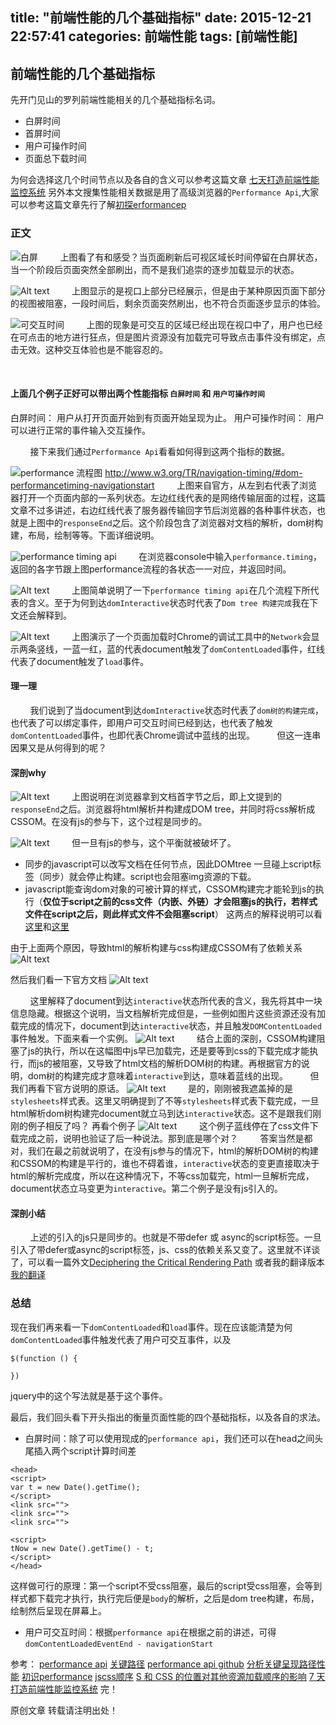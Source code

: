 title: "前端性能的几个基础指标"
date: 2015-12-21 22:57:41
categories: 前端性能
tags: [前端性能]
---

## 前端性能的几个基础指标
先开门见山的罗列前端性能相关的几个基础指标名词。
- 白屏时间
- 首屏时间
- 用户可操作时间
- 页面总下载时间

为何会选择这几个时间节点以及各自的含义可以参考这篇文章 [七天打造前端性能监控系统](http://fex.baidu.com/blog/2014/05/build-performance-monitor-in-7-days/)
另外本文搜集性能相关数据是用了高级浏览器的`Performance Api`,大家可以参考这篇文章先行了解[初探erformancep](http://www.alloyteam.com/2015/09/explore-performance/)

### 正文
![白屏](http://7xpcne.com1.z0.glb.clouddn.com/perf1.gif)
&nbsp;&nbsp;&nbsp;&nbsp;&nbsp;&nbsp;&nbsp;&nbsp;上图看了有和感受？当页面刷新后可视区域长时间停留在白屏状态，当一个阶段后页面突然全部刷出，而不是我们追崇的逐步加载显示的状态。

![Alt text](http://7xpcne.com1.z0.glb.clouddn.com/perf2.gif)
&nbsp;&nbsp;&nbsp;&nbsp;&nbsp;&nbsp;&nbsp;&nbsp;上图显示的是视口上部分已经展示，但是由于某种原因页面下部分的视图被阻塞，一段时间后，剩余页面突然刷出，也不符合页面逐步显示的体验。

![可交互时间](http://7xpcne.com1.z0.glb.clouddn.com/perf3.gif)
&nbsp;&nbsp;&nbsp;&nbsp;&nbsp;&nbsp;&nbsp;&nbsp;上图的现象是可交互的区域已经出现在视口中了，用户也已经在可点击的地方进行狂点，但是图片资源没有加载完可导致点击事件没有绑定，点击无效。这种交互体验也是不能容忍的。

&nbsp;&nbsp;&nbsp;&nbsp;&nbsp;&nbsp;&nbsp;&nbsp;


#### 上面几个例子正好可以带出两个性能指标 `白屏时间` 和 `用户可操作时间`

白屏时间：	 用户从打开页面开始到有页面开始呈现为止。
用户可操作时间：	用户可以进行正常的事件输入交互操作。

&nbsp;&nbsp;&nbsp;&nbsp;&nbsp;&nbsp;&nbsp;&nbsp;接下来我们通过`Performance Api`看看如何得到这两个指标的数据。

![performance 流程图](http://7xpcne.com1.z0.glb.clouddn.com/perf4.png)
http://www.w3.org/TR/navigation-timing/#dom-performancetiming-navigationstart
&nbsp;&nbsp;&nbsp;&nbsp;&nbsp;&nbsp;&nbsp;&nbsp;上图来自官方，从左到右代表了浏览器打开一个页面内部的一系列状态。左边红线代表的是网络传输层面的过程，这篇文章不过多讲述，右边红线代表了服务器传输回字节后浏览器的各种事件状态，也就是上图中的`responseEnd`之后。这个阶段包含了浏览器对文档的解析，dom树构建，布局，绘制等等。下面详细说明。

![performance timing api](http://7xpcne.com1.z0.glb.clouddn.com/perf5.png)
&nbsp;&nbsp;&nbsp;&nbsp;&nbsp;&nbsp;&nbsp;&nbsp;在浏览器console中输入`performance.timing`，返回的各字节跟上图performance流程的各状态一一对应，并返回时间。

![Alt text](http://7xpcne.com1.z0.glb.clouddn.com/perf6.png)
&nbsp;&nbsp;&nbsp;&nbsp;&nbsp;&nbsp;&nbsp;&nbsp;上图简单说明了一下`performance timing api`在几个流程下所代表的含义。至于为何到达`domInteractive`状态时代表了`Dom tree 构建完成`我在下文还会解释到。

![Alt text](http://7xpcne.com1.z0.glb.clouddn.com/perf7.gif)
&nbsp;&nbsp;&nbsp;&nbsp;&nbsp;&nbsp;&nbsp;&nbsp;上图演示了一个页面加载时Chrome的调试工具中的`Network`会显示两条竖线，一蓝一红，蓝的代表document触发了`domContentLoaded`事件，红线代表了document触发了`load`事件。

#### 理一理
&nbsp;&nbsp;&nbsp;&nbsp;&nbsp;&nbsp;&nbsp;&nbsp;我们说到了当document到达`domInteractive`状态时代表了`dom树的构建完成`，也代表了可以绑定事件，即用户可交互时间已经到达，也代表了触发`domContentLoaded`事件，也即代表Chrome调试中蓝线的出现。
&nbsp;&nbsp;&nbsp;&nbsp;&nbsp;&nbsp;&nbsp;&nbsp;但这一连串因果又是从何得到的呢？

#### 深剖why
![Alt text](http://7xpcne.com1.z0.glb.clouddn.com/perf8.png)
&nbsp;&nbsp;&nbsp;&nbsp;&nbsp;&nbsp;&nbsp;&nbsp;上图说明在浏览器拿到文档首字节之后，即上文提到的`responseEnd`之后。浏览器将html解析并构建成DOM tree，并同时将css解析成CSSOM。在没有js的参与下，这个过程是同步的。

![Alt text](http://7xpcne.com1.z0.glb.clouddn.com/perf9.png)
&nbsp;&nbsp;&nbsp;&nbsp;&nbsp;&nbsp;&nbsp;&nbsp;但一旦有js的参与，这个平衡就被破坏了。
- 同步的javascript可以改写文档在任何节点，因此DOMtree 一旦碰上script标签（同步）就会停止构建。script也会阻塞img资源的下载。
- javascript能查询dom对象的可被计算的样式，CSSOM构建完才能轮到js的执行（**仅位于script之前的css文件（内嵌、外链）才会阻塞js的执行，若样式文件在script之后，则此样式文件不会阻塞script**）
这两点的解释说明可以看[这里](https://lifesinger.wordpress.com/2012/02/03/performance-impact-of-js-css-loading-order/)和[这里](http://hikejun.com/blog/2012/02/02/js%E5%92%8Ccss%E7%9A%84%E9%A1%BA%E5%BA%8F%E5%85%B3%E7%B3%BB/)

由于上面两个原因，导致html的解析构建与css构建成CSSOM有了依赖关系
![Alt text](http://7xpcne.com1.z0.glb.clouddn.com/perf10.png)

然后我们看一下官方文档
![Alt text](http://7xpcne.com1.z0.glb.clouddn.com/perf11.png)

&nbsp;&nbsp;&nbsp;&nbsp;&nbsp;&nbsp;&nbsp;&nbsp;这里解释了document到达`interactive`状态所代表的含义，我先将其中一块信息隐藏。根据这个说明，当文档解析完成但是，一些例如图片这些资源还没有加载完成的情况下，document到达`interactive`状态，并且触发`DOMContentLoaded`事件触发。下面来看一个实例。
![Alt text](http://7xpcne.com1.z0.glb.clouddn.com/perf12.png)
&nbsp;&nbsp;&nbsp;&nbsp;&nbsp;&nbsp;&nbsp;&nbsp;结合上面的深剖，CSSOM构建阻塞了js的执行，所以在这幅图中js早已加载完，还是要等到css的下载完成才能执行，而js的被阻塞，又导致了html文档的解析DOM树的构建。再根据官方的说明，dom树的构建完成才意味着`interactive`到达，意味着蓝线的出现。
&nbsp;&nbsp;&nbsp;&nbsp;&nbsp;&nbsp;&nbsp;&nbsp;但我们再看下官方说明的原话。
![Alt text](http://7xpcne.com1.z0.glb.clouddn.com/perf13.png)
&nbsp;&nbsp;&nbsp;&nbsp;&nbsp;&nbsp;&nbsp;&nbsp;是的，刚刚被我遮盖掉的是`stylesheets`样式表。这里又明确提到了不等`stylesheets`样式表下载完成，一旦html解析dom树构建完document就立马到达`interactive`状态。这不是跟我们刚刚的例子相反了吗？
再看个例子
![Alt text](http://7xpcne.com1.z0.glb.clouddn.com/perf14.png)
&nbsp;&nbsp;&nbsp;&nbsp;&nbsp;&nbsp;&nbsp;&nbsp;这个例子蓝线停在了css文件下载完成之前，说明也验证了后一种说法。那到底是哪个对？
&nbsp;&nbsp;&nbsp;&nbsp;&nbsp;&nbsp;&nbsp;&nbsp;答案当然是都对，我们在最之前就说明了，在没有js参与的情况下，html的解析DOM树的构建和CSSOM的构建是平行的，谁也不碍着谁，`interactive`状态的变更直接取决于html的解析完成度，所以在这种情况下，不等css加载完，html一旦解析完成，document状态立马变更为`interactive`。第二个例子是没有js引入的。

#### 深剖小结 
&nbsp;&nbsp;&nbsp;&nbsp;&nbsp;&nbsp;&nbsp;&nbsp;上述的引入的js只是同步的。也就是不带defer 或 async的script标签。一旦引入了带defer或async的script标签，js、css的依赖关系又变了。这里就不详谈了，可以看一篇外文[Deciphering the Critical Rendering Path](http://calendar.perfplanet.com/2012/deciphering-the-critical-rendering-path/)
或者我的翻译版本[我的翻译](http://fromiris.github.io/2015/11/12/%E7%A0%B4%E8%AF%91%E5%85%B3%E9%94%AE%E6%B8%B2%E6%9F%93%E8%B7%AF%E5%BE%84%EF%BC%88%E7%BF%BB%E8%AF%91%EF%BC%89/)

### 总结
现在我们再来看一下`domContentLoaded`和`load`事件。现在应该能清楚为何`domContentLoaded`事件触发代表了用户可交互事件，以及
```
$(function () {

})
```
jquery中的这个写法就是基于这个事件。

最后，我们回头看下开头指出的衡量页面性能的四个基础指标，以及各自的求法。
- 白屏时间：除了可以使用现成的`performance api`，我们还可以在head之间头尾插入两个script计算时间差
```
<head>
<script>
var t = new Date().getTime();
</script>
<link src="">
<link src="">
<link src="">

<script>
tNow = new Date().getTime() - t;
</script>
</head> 
```
这样做可行的原理：第一个script不受css阻塞，最后的script受css阻塞，会等到样式都下载完才执行，执行完后便是`body`的解析，之后是dom tree构建，布局，绘制然后呈现在屏幕上。
 - 用户可交互时间：根据`performance api`在根据之前的讲述，可得`domContentLoadedEventEnd - navigationStart`

参考：
[performance api](http://www.w3.org/TR/2014/CR-resource-timing-20140325/)
[关键路径](http://calendar.perfplanet.com/2012/deciphering-the-critical-rendering-path/)
[performance api github](https://github.com/addyosmani/timing.js/blob/master/timing.js)
[分析关键呈现路径性能](https://developers.google.com/web/fundamentals/performance/critical-rendering-path/analyzing-crp?hl=zh-cn)
[初识performance](http://www.alloyteam.com/2015/09/explore-performance/)
[jscss顺序](http://hikejun.com/blog/2012/02/02/js%E5%92%8Ccss%E7%9A%84%E9%A1%BA%E5%BA%8F%E5%85%B3%E7%B3%BB/)
[S 和 CSS 的位置对其他资源加载顺序的影响](https://lifesinger.wordpress.com/2012/02/03/performance-impact-of-js-css-loading-order/)
[7 天打造前端性能监控系统](http://fex.baidu.com/blog/2014/05/build-performance-monitor-in-7-days/)
完！

原创文章 转载请注明出处！
